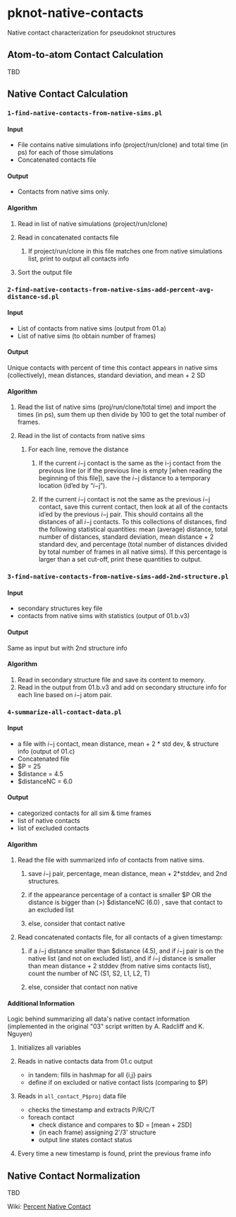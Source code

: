 # pknot-native-contacts

Native contact characterization for pseudoknot structures

## Atom-to-atom Contact Calculation

TBD

## Native Contact Calculation

### `1-find-native-contacts-from-native-sims.pl`

#### Input
- File contains native simulations info (project/run/clone) and total time (in ps) for each of those simulations
- Concatenated contacts file

#### Output

- Contacts from native sims only.

#### Algorithm

1. Read in list of native simulations (project/run/clone)
2. Read in concatenated contacts file

    1. If project/run/clone in this file matches one from native simulations list, print to output all contacts info

3. Sort the output file

### `2-find-native-contacts-from-native-sims-add-percent-avg-distance-sd.pl`

#### Input
- List of contacts from native sims (output from 01.a)
- List of native sims (to obtain number of frames)

#### Output

Unique contacts with percent of time this contact appears in native sims (collectively), mean distances, standard deviation, and mean + 2 SD

#### Algorithm

1. Read the list of native sims (proj/run/clone/total time) and import the times (in ps), sum them up then divide by 100 to get the total number of frames.

2. Read in the list of contacts from native sims

    1. For each line, remove the distance

        1. If the current $i-$j contact is the same as the i-j contact from the previous line (or if the previous line is empty [when reading the beginning of this file]), save the $i-$j distance to a temporary location (id’ed by “$i-$j”).

        2. If the current $i-$j contact is not the same as the previous $i-$j contact, save this current contact, then look at all of the contacts id’ed by the previous $i-$j pair. This should contains all the distances of all $i-$j contacts. To this collections of distances, find the following statistical quantities: mean (average) distance, total number of distances, standard deviation, mean distance + 2 standard dev, and percentage (total number of distances divided by total number of frames in all native sims). If this percentage is larger than a set cut-off, print these quantities to output.

### `3-find-native-contacts-from-native-sims-add-2nd-structure.pl`

#### Input
- secondary structures key file
- contacts from native sims with statistics (output of 01.b.v3)

#### Output

Same as input but with 2nd structure info

#### Algorithm

1. Read in secondary structure file and save its content to memory.
2. Read in the output from 01.b.v3 and add on secondary structure info for each line based on $i-$j atom pair.


### `4-summarize-all-contact-data.pl`

#### Input

- a file with $i-$j contact, mean distance, mean + 2 * std dev, & structure info (output of 01.c)
- Concatenated file
- $P = 25
- $distance = 4.5
- $distanceNC = 6.0

#### Output

- categorized contacts for all sim & time frames
- list of native contacts
- list of excluded contacts

#### Algorithm

1. Read the file with summarized info of contacts from native sims.

    1. save $i-$j pair, percentage, mean distance, mean + 2*stddev, and 2nd structures.

    2. if the appearance percentage of a contact is smaller $P OR the distance is bigger than (>) $distanceNC (6.0) , save that contact to an excluded list

    3. else, consider that contact native

2. Read concatenated contacts file, for all contacts of a given timestamp:

    1. if a $i-$j distance smaller than $distance (4.5), and if $i-$j pair is on the native list (and not on excluded list), and if  $i-$j distance is smaller than mean distance + 2 stddev (from native sims contacts list), count the number of NC (S1, S2, L1, L2, T)

    2. else, consider that contact non native

#### Additional Information
Logic behind summarizing all data's native contact information (implemented in the original "03" script written by A. Radcliff and K. Nguyen)

1. Initializes all variables

2. Reads in native contacts data from 01.c output
	- in tandem: fills in hashmap for all {i,j} pairs
	- define if on excluded or native contact lists (comparing to $P)

3. Reads in `all_contact_P$proj` data file
	- checks the timestamp and extracts P/R/C/T
	- foreach contact
		- check distance and compares to $D = [mean + 2SD]
		- (in each frame) assigning 2'/3' structure
		- output line states contact status

4. Every time a new timestamp is found, print the previous frame info

## Native Contact Normalization

TBD

Wiki: [Percent Native Contact](http://folding.cnsm.csulb.edu/wiki/index.php/Percent_Native_Contact)